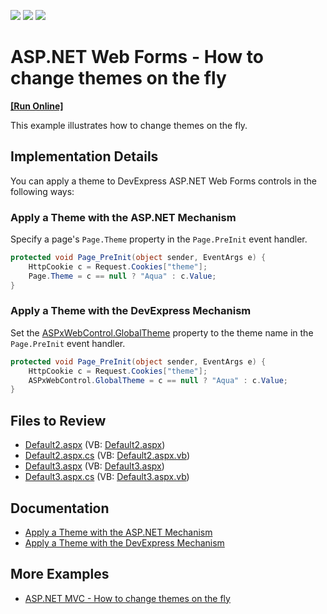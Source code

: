 <!-- default badges list -->
![](https://img.shields.io/endpoint?url=https://codecentral.devexpress.com/api/v1/VersionRange/128566266/13.2.5%2B)
[![](https://img.shields.io/badge/Open_in_DevExpress_Support_Center-FF7200?style=flat-square&logo=DevExpress&logoColor=white)](https://supportcenter.devexpress.com/ticket/details/E1342)
[![](https://img.shields.io/badge/📖_How_to_use_DevExpress_Examples-e9f6fc?style=flat-square)](https://docs.devexpress.com/GeneralInformation/403183)
<!-- default badges end -->

# ASP.NET Web Forms - How to change themes on the fly
<!-- run online -->
**[[Run Online]](https://codecentral.devexpress.com/e1342/)**
<!-- run online end -->

This example illustrates how to change themes on the fly. 

## Implementation Details

You can apply a theme to DevExpress ASP.NET Web Forms controls in the following ways:

### Apply a Theme with the ASP.NET Mechanism

Specify a page's `Page.Theme`﻿ property in the `Page.PreInit`﻿ event handler.

```cs
protected void Page_PreInit(object sender, EventArgs e) {
    HttpCookie c = Request.Cookies["theme"];
    Page.Theme = c == null ? "Aqua" : c.Value;
}
```

### Apply a Theme with the DevExpress Mechanism

Set the [ASPxWebControl.GlobalTheme](https://docs.devexpress.com/AspNet/DevExpress.Web.ASPxWebControl.GlobalTheme) property to the theme name in the `Page.PreInit﻿` event handler.

```cs
protected void Page_PreInit(object sender, EventArgs e) {
    HttpCookie c = Request.Cookies["theme"];
    ASPxWebControl.GlobalTheme = c == null ? "Aqua" : c.Value;
}
```

## Files to Review

* [Default2.aspx](./CS/Default2.aspx) (VB: [Default2.aspx](./VB/Default2.aspx))
* [Default2.aspx.cs](./CS/Default2.aspx.cs) (VB: [Default2.aspx.vb](./VB/Default2.aspx.vb))
* [Default3.aspx](./CS/Default3.aspx) (VB: [Default3.aspx](./VB/Default3.aspx))
* [Default3.aspx.cs](./CS/Default3.aspx.cs) (VB: [Default3.aspx.vb](./VB/Default3.aspx.vb))

## Documentation

* [Apply a Theme with the ASP.NET Mechanism](https://docs.devexpress.com/AspNet/11725/common-concepts/appearance-customization-theming/apply-a-theme-with-the-aspnet-mechanism)
* [Apply a Theme with the DevExpress Mechanism](https://docs.devexpress.com/AspNet/11724/common-concepts/appearance-customization-theming/apply-a-theme-with-the-devexpress-mechanism)

## More Examples 

* [ASP.NET MVC - How to change themes on the fly](https://github.com/DevExpress-Examples/asp-net-mvc-how-to-change-themes-on-the-fly)
